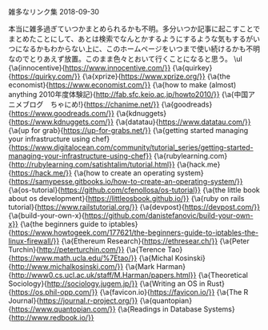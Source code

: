 雑多なリンク集
2018-09-30


本当に雑多過ぎていつかまとめられるかも不明。多分いつか記事に起こすことでまとめたことにして、あとは検索でなんとかするようにするような気もするがいつになるかもわからない上に、このホームページをいつまで使い続けるかも不明なのでとりあえず放置。このまま色々とおいて行くことになると思う。
\ul
{\a{innocentive}{https://www.innocentive.com/}}
{\a{quirkey}{https://quirky.com/}}
{\a{xprize}{https://www.xprize.org/}}
{\a{the economist}{https://www.economist.com/}}
{\a{how to make (almost) anything 2010年度体験記}{http://fab.sfc.keio.ac.jp/howto2010/}}
{\a{中国アニメブログ　ちゃにめ!}{https://chanime.net/}}
{\a{goodreads}{https://www.goodreads.com/}}
{\a{kdnuggets}{https://www.kdnuggets.com/}}
{\a{datatau}{https://www.datatau.com/}}
{\a{up for grab}{https://up-for-grabs.net/}}
{\a{getting started managing your infrastructure using chef}{https://www.digitalocean.com/community/tutorial_series/getting-started-managing-your-infrastructure-using-chef}}
{\a{rubylearning.com}{http://rubylearning.com/satishtalim/tutorial.html}}
{\a{hack.me}{https://hack.me/}}
{\a{how to create an operating system}{https://samypesse.gitbooks.io/how-to-create-an-operating-system/}}
{\a{os-tutorial}{https://github.com/cfenollosa/os-tutorial}}
{\a{the little book about os development}{https://littleosbook.github.io/}}
{\a{ruby on rails tutorial}{https://www.railstutorial.org/}}
{\a{devpost}{https://devpost.com/}}
{\a{build-your-own-x}{https://github.com/danistefanovic/build-your-own-x}}
{\a{the beginners guide to iptables}{https://www.howtogeek.com/177621/the-beginners-guide-to-iptables-the-linux-firewall/}}
{\a{Ethereum Research}{https://ethresear.ch/}}
{\a{Peter Turchin}{http://peterturchin.com/}}
{\a{Terence Tao}{https://www.math.ucla.edu/%7Etao/}}
{\a{Michal Kosinski}{http://www.michalkosinski.com/}}
{\a{Mark Harman}{http://www0.cs.ucl.ac.uk/staff/M.Harman/papers.html}}
{\a{Theoretical Sociology}{http://sociology.jugem.jp/}}
{\a{Writing an OS in Rust}{https://os.phil-opp.com/}}
{\a{favicon.io}{https://favicon.io/}}
{\a{The R Journal}{https://journal.r-project.org/}}
{\a{quantopian}{https://www.quantopian.com/}}
{\a{Readings in Database Systems}{http://www.redbook.io/}}
